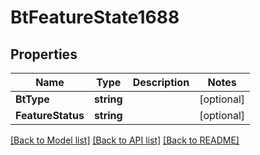 # BtFeatureState1688

## Properties

Name | Type | Description | Notes
------------ | ------------- | ------------- | -------------
**BtType** | **string** |  | [optional] 
**FeatureStatus** | **string** |  | [optional] 

[[Back to Model list]](../README.md#documentation-for-models) [[Back to API list]](../README.md#documentation-for-api-endpoints) [[Back to README]](../README.md)


